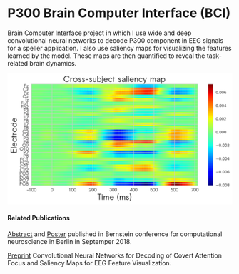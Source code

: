 # P300 Brain Computer Interface (BCI)
Brain Computer Interface project in which I use wide and deep convolutional neural networks to decode P300 component in EEG signals for a speller application. I also use saliency maps for visualizing the features learned by the model. These maps are then quantified to reveal the task-related brain dynamics.
<p align="center">
    <img src="a7503a85-c8f9-44b0-8c92-c440ab2b91de" width=600></br>
</p>

#### Related Publications
[Abstract](http://doi.org/10.12751/nncn.bc2018.0092) and [Poster](http://bit.ly/2PdqhcG) published in Bernstein conference for computational neuroscience in Berlin in Septemper 2018.

[Preprint](https://www.biorxiv.org/content/10.1101/614784v1) Convolutional Neural Networks for Decoding of Covert Attention Focus and Saliency Maps for EEG Feature Visualization.

